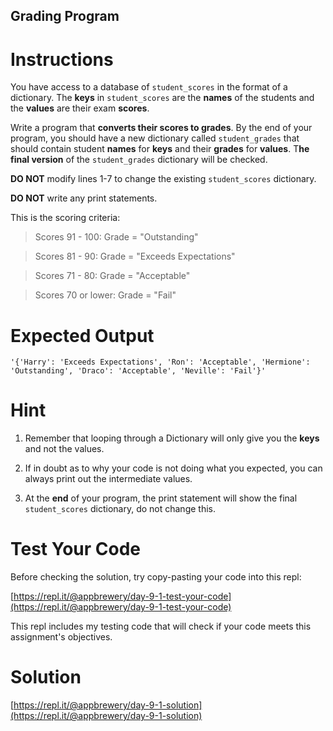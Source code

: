 ## Grading Program

# Instructions

You have access to a database of `student_scores` in the format of a dictionary. The **keys** in `student_scores` are
the **names** of the students and the **values** are their exam **scores**.

Write a program that **converts their scores to grades**. By the end of your program, you should have a new dictionary
called `student_grades` that should contain student **names** for **keys** and their **grades** for **values**. T**he
final version** of the `student_grades` dictionary will be checked.

**DO NOT** modify lines 1-7 to change the existing `student_scores` dictionary.

**DO NOT** write any print statements.

This is the scoring criteria:

> Scores 91 - 100: Grade = "Outstanding"

> Scores 81 - 90: Grade = "Exceeds Expectations"

> Scores 71 - 80: Grade = "Acceptable"

> Scores 70 or lower: Grade = "Fail"

# Expected Output

```
'{'Harry': 'Exceeds Expectations', 'Ron': 'Acceptable', 'Hermione': 'Outstanding', 'Draco': 'Acceptable', 'Neville': 'Fail'}'
```

# Hint

1. Remember that looping through a Dictionary will only give you the **keys** and not the values.

2. If in doubt as to why your code is not doing what you expected, you can always print out the intermediate values.

3. At the **end** of your program, the print statement will show the final `student_scores` dictionary, do not change
   this.

# Test Your Code

Before checking the solution, try copy-pasting your code into this repl:

[https://repl.it/@appbrewery/day-9-1-test-your-code](https://repl.it/@appbrewery/day-9-1-test-your-code)

This repl includes my testing code that will check if your code meets this assignment's objectives.

# Solution

[https://repl.it/@appbrewery/day-9-1-solution](https://repl.it/@appbrewery/day-9-1-solution)

